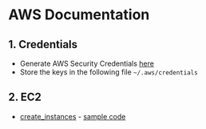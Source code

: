 # AWS Documentation

## 1. Credentials

- Generate AWS Security Credentials [here](https://console.aws.amazon.com/iam/home?#security_credential)
- Store the keys in the following file `~/.aws/credentials`

## 2. EC2

- [create_instances](https://boto3.amazonaws.com/v1/documentation/api/latest/reference/services/ec2.html) - [sample code](https://docs.aws.amazon.com/code-samples/latest/catalog/python-ec2-create_instance.py.html)


